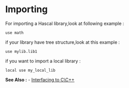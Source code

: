 # Importing
For importing a Hascal library,look at following example :
```
use math
```

if your library have tree structure,look at this example :
```
use mylib.lib1
```

if you want to import a local library :
```
local use my_local_lib
```

**See Also :** - [Interfacing to C\C++](../interfacing/README.md)